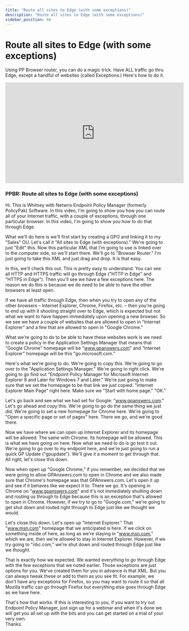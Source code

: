 ```yaml
---
title: "Route all sites to Edge (with some exceptions)"
description: "Route all sites to Edge (with some exceptions)"
sidebar_position: 60
---
```

# Route all sites to Edge (with some exceptions)

Using PP Browser router, you can do a magic trick. Have ALL traffic go thru Edge, except a handful
of websites (called Exceptions.) Here's how to do it.

<iframe width="560" height="315" src="https://www.youtube.com/embed/eWmEQIMItRc" title="PPBR: Route all sites to Edge (with some exceptions)" frameborder="0" allow="accelerometer; autoplay; clipboard-write; encrypted-media; gyroscope; picture-in-picture; web-share" allowfullscreen="1"></iframe>

### PPBR: Route all sites to Edge (with some exceptions)

Hi. This is Whitney with Netwrix Endpoint Policy Manager (formerly PolicyPak) Software. In this
video, I'm going to show you how you can route all of your Internet traffic, with a couple of
exceptions, through one particular browser. In this video, I'm going to show you how to do that
through Edge.

What we'll do here is we'll first start by creating a GPO and linking it to my "Sales" OU. Let's
call it "All sites to Edge (with exceptions)." We're going to just "Edit" this. Now this particular
XML that I'm going to use is linked over to the computer side, so we'll start there. We'll go to
"Browser Router." I'm just going to take this XML and just drag and drop. It is that easy.

In this, we'll check this out. This is pretty easy to understand. You can see all HTTP and HTTPS
traffic will go through Edge ("HTTP in Edge" and "HTTPS in Edge"). Then you'll see we have a few
exceptions here. The reason we do this is because we do need to be able to have the other browsers
at least open.

If we have all traffic through Edge, then when you try to open any of the other browsers – Internet
Explorer, Chrome, Firefox, etc. – then you're going to end up with it shooting straight over to
Edge, which is expected but not what we want to have happen immediately upon opening a new browser.
So we see we have a couple of websites that are allowed to open in "Internet Explorer" and a few
that are allowed to open in "Google Chrome."

What we're going to do to be able to have these websites work is we need to create a policy in the
Application Settings Manager that means that "Google Chrome" homepage will be "www.gpanswers.com"
and "Internet Explorer" homepage will be this "go.microsoft.com."

Here's what we're going to do. We're going to copy this. We're going to go over to the "Application
Settings Manager." We're going to right click. We're going to go find out "Endpoint Policy Manager
for Microsoft Internet Explorer 8 and Later for Windows 7 and Later." We're just going to make sure
that we set the homepage to be that link we just copied. "Internet Explorer Main Page" right here.
Make sure we "Start with home page." "OK."

Let's go back and see what we had set for Google: "www.gpanswers.com." Let's go ahead and copy this.
We're going to go do the same thing we just did. We're going to set a new homepage for Chrome here.
We're going to "Open a specific page or set of pages" here. There we go, and we're good there.

Now we have where we can open up Internet Explorer and its homepage will be allowed. The same with
Chrome. Its homepage will be allowed. This is what we have going on here. Now what we need to do is
go test it out. We're going to go over to my endpoint here, and we're just going to run a quick GP
Update ("gpupdate"). We'll give it a moment to get through that. All right, let's close this down.

Now when open up "Google Chrome," if you remember, we decided that we were going to allow
GPAnswers.com to open in Chrome and we also made sure that Chrome's homepage was that GPAnswers.com.
Let's open it up and see if it behaves like we expect it to. There we go. It's opening in Chrome on
"www.gpanswers.com" and it's not immediately shutting down and routing us through to Edge because
this is an exception that's allowed to open in Chrome. However, if we try to go to "Google.com,"
we're going to get shut down and routed right through to Edge just like we thought we would.

Let's close this down. Let's open up "Internet Explorer." That "www.msn.com" homepage that we
anticipated is here. If we click on something inside of here, as long as we're staying in
"www.msn.com," which we are, then we're allowed to stay in Internet Explorer. However, if we try
going to "nbc.com," we're shut down and routed through Edge just like we thought.

That is exactly how we expected. We wanted everything to go through Edge with the few exceptions
that we noted earlier. Those exceptions are just options for you. We've created them for you in
advance in that XML. But you can always tweak these or add to them as you see fit. For example, we
don't have any exceptions for Firefox, so you may want to route it so that all Mozilla traffic can
go through Firefox but everything else goes through Edge as we have here.

That's how that works. If this is interesting to you, if you want to try out Endpoint Policy
Manager, just sign up for a webinar and when it's done we will get you all set up with the bits and
you can get started on a trial of your very own.  
Thanks.
